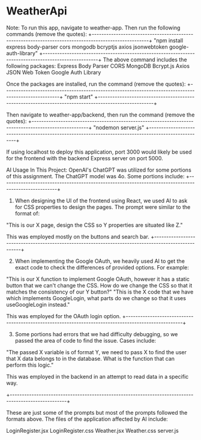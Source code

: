 # WeatherApi

Note:
To run this app, navigate to weather-app. Then run the following commands (remove the quotes):
+-----------------------------------------------------------------------------------------------------+
"npm install express body-parser cors mongodb bcryptjs axios jsonwebtoken google-auth-library"
+-----------------------------------------------------------------------------------------------------+
The above command includes the following packages:
Express
Body Parser
CORS
MongoDB
Bcrypt.js
Axios
JSON Web Token
Google Auth Library

Once the packages are installed, run the command (remove the quotes):
+-----------------------------------------------------------------------------------------------------+
"npm start"
+-----------------------------------------------------------------------------------------------------+

Then navigate to weather-app/backend, then run the command (remove the quotes):
+-----------------------------------------------------------------------------------------------------+
"nodemon server.js"
+-----------------------------------------------------------------------------------------------------+

If using localhost to deploy this application, port 3000 would likely be used for the frontend
with the backend Express server on port 5000.

AI Usage In This Project:
OpenAI's ChatGPT was utilized for some portions of this assignment. The ChatGPT model was 4o.
Some portions include:
+-----------------------------------------------------------------------------------------------------+

1. When designing the UI of the frontend using React, we used AI to ask for CSS properties to
   design the pages. The prompt were similar to the format of:

"This is our X page, design the CSS so Y properties are situated like Z."

This was employed mostly on the buttons and search bar.
+-----------------------------------------------------------------------------------------------------+

2. When implementing the Google OAuth, we heavily used AI to get the exact code to check the
   differences of provided options. For example:

"This is our X function to implement Google OAuth, however it has a static button that we can't
change the CSS. How do we change the CSS so that it matches the consistency of our Y button?"
"This is the X code that we have which implements GoogleLogin, what parts do we change so that
it uses useGoogleLogin instead."

This was employed for the OAuth login option.
+-----------------------------------------------------------------------------------------------------+

3. Some portions had errors that we had difficulty debugging, so we passed the area of code to
   find the issue. Cases include:

"The passed X variable is of format Y, we need to pass X to find the user that X data belongs
to in the database. What is the function that can perform this logic."

This was employed in the backend in an attempt to read data in a specific way.

+-----------------------------------------------------------------------------------------------------+

These are just some of the prompts but most of the prompts followed the formats above. The
files of the application affected by AI include:

LoginRegister.jsx
LoginRegister.css
Weather.jsx
Weather.css
server.js
